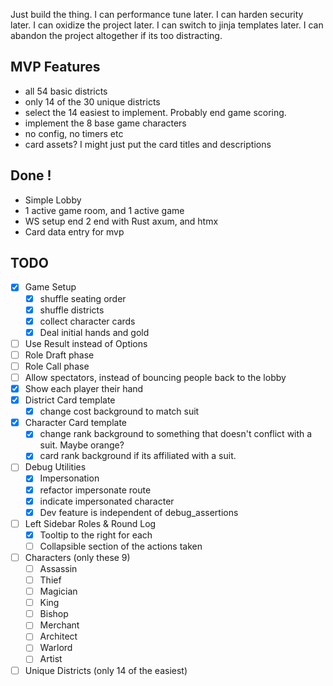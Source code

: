  Just build the thing. 
 I can performance tune later.
 I can harden security later.
 I can oxidize the project later.
 I can switch to jinja templates later.
 I can abandon the project altogether if its too distracting.

 ## MVP Features
 - all 54 basic districts
 - only 14 of the 30 unique districts
 - select the 14 easiest to implement. Probably end game scoring.
 - implement the 8 base game characters
 - no config, no timers etc
 - card assets? I might just put the card titles and descriptions


## Done !
- Simple Lobby
- 1 active game room, and 1 active game
- WS setup end 2 end with Rust axum, and htmx
- Card data entry for mvp



## TODO
- [x] Game Setup
    - [x] shuffle seating order
    - [x] shuffle districts
    - [x] collect character cards
    - [x] Deal initial hands and gold
- [ ] Use Result instead of Options
- [ ] Role Draft phase
- [ ] Role Call phase
- [ ] Allow spectators, instead of bouncing people back to the lobby
- [x] Show each player their hand
- [x] District Card template
    - [x] change cost background to match suit
- [x] Character Card template
    - [x] change rank background to something that doesn't conflict with a suit. Maybe orange?
    - [x] card rank background if its affiliated with a suit.

- [ ] Debug Utilities
    - [x] Impersonation
    - [x] refactor impersonate route
    - [x] indicate impersonated character
    - [x] Dev feature is independent of debug_assertions

- [ ] Left Sidebar Roles & Round Log 
    - [x] Tooltip to the right for each
    - [ ] Collapsible section of the actions taken

- [ ] Characters (only these 9)
    - [ ] Assassin
    - [ ] Thief
    - [ ] Magician
    - [ ] King
    - [ ] Bishop
    - [ ] Merchant
    - [ ] Architect
    - [ ] Warlord
    - [ ] Artist
- [ ] Unique Districts (only 14 of the easiest)

